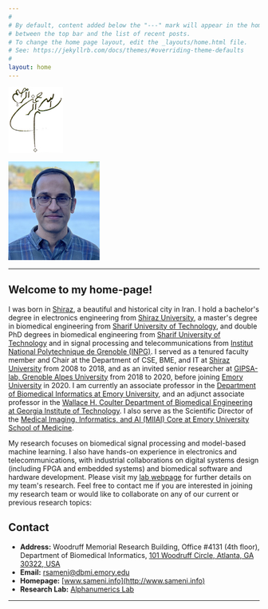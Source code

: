 ```yaml
---
#
# By default, content added below the "---" mark will appear in the home page
# between the top bar and the list of recent posts.
# To change the home page layout, edit the _layouts/home.html file.
# See: https://jekyllrb.com/docs/themes/#overriding-theme-defaults
#
layout: home
---
```

![](./assets/images/bismillah.jpg)

![Reza Sameni](./assets/images/reza-sameni.png)

---
## Welcome to my home-page!

I was born in [Shiraz](https://en.wikipedia.org/wiki/Shiraz), a beautiful and historical city in Iran. I hold a bachelor's degree in electronics engineering from [Shiraz University](https://shirazu.ac.ir/), a master's degree in biomedical engineering from [Sharif University of Technology](http://www.en.sharif.edu/), and double PhD degrees in biomedical engineering from [Sharif University of Technology](http://www.en.sharif.edu/) and in signal processing and telecommunications from [Institut National Polytechnique de Grenoble (INPG)](https://www.grenoble-inp.fr/). I served as a tenured faculty member and Chair at the Department of CSE, BME, and IT at [Shiraz University](https://shirazu.ac.ir/) from 2008 to 2018, and as an invited senior researcher at [GIPSA-lab, Grenoble Alpes University](https://www.gipsa-lab.grenoble-inp.fr/en) from 2018 to 2020, before joining [Emory University](https://www.emory.edu/) in 2020. I am currently an associate professor in the [Department of Biomedical Informatics at Emory University](https://med.emory.edu/departments/biomedical-informatics/index.html), and an adjunct associate professor in the [Wallace H. Coulter Department of Biomedical Engineering at Georgia Institute of Technology](https://bme.gatech.edu/bme/). I also serve as the Scientific Director of the [Medical Imaging, Informatics, and AI (MIIAI) Core at Emory University School of Medicine](https://www.cores.emory.edu/miiai/).

My research focuses on biomedical signal processing and model-based machine learning. I also have hands-on experience in electronics and telecommunications, with industrial collaborations on digital systems design (including FPGA and embedded systems) and biomedical software and hardware development. Please visit my [lab webpage](https://sameni.org) for further details on my team's research. Feel free to contact me if you are interested in joining my research team or would like to collaborate on any of our current or previous research topics:


## Contact

- **Address:** Woodruff Memorial Research Building, Office #4131 (4th floor), Department of Biomedical Informatics, [101 Woodruff Circle, Atlanta, GA 30322, USA](https://maps.app.goo.gl/a5XeJsTQw8nHHbmz7)
- **Email:** [rsameni@dbmi.emory.edu](mailto:rsameni@dbmi.emory.edu)
- **Homepage:** [www.sameni.info](http://www.sameni.info)
- **Research Lab:** [Alphanumerics Lab](https://sameni.org)

---
